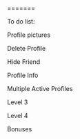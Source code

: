 
=======

To do list:


Profile pictures

Delete Profile

Hide Friend

Profile Info

Multiple Active Profiles


Level 3


Level 4


Bonuses